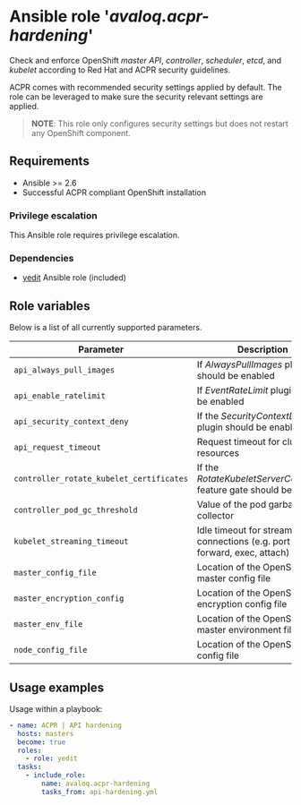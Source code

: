 # Ansible role '*avaloq.acpr-hardening*'

Check and enforce OpenShift *master API*, *controller*, *scheduler*, *etcd*, and *kubelet*
according to Red Hat and ACPR security guidelines.

ACPR comes with recommended security settings applied by default. The role can be
leveraged to make sure the security relevant settings are applied.

>**NOTE**: This role only configures security settings but does not restart any
OpenShift component.

## Requirements

* Ansible >= 2.6
* Successful ACPR compliant OpenShift installation

### Privilege escalation

This Ansible role requires privilege escalation.

### Dependencies

* [yedit](https://galaxy.ansible.com/kwoodson/yedit) Ansible role (included)

## Role variables

Below is a list of all currently supported parameters.

| Parameter                                | Description                                                            | Default                                     |
|------------------------------------------|------------------------------------------------------------------------|---------------------------------------------|
| `api_always_pull_images`                 | If *AlwaysPullImages* plugin should be enabled                         | *false*                                     |
| `api_enable_ratelimit`                   | If *EventRateLimit* plugin should be enabled                           | *false*                                     |
| `api_security_context_deny`              | If the *SecurityContextDeny* plugin should be enabled                  | *false*                                     |
| `api_request_timeout`                    | Request timeout for cluster resources                                  | *false*                                     |
| `controller_rotate_kubelet_certificates` | If the *RotateKubeletServerCertificate* feature gate should be enabled | *false*                                     |
| `controller_pod_gc_threshold`            | Value of the pod garbage collector                                     | Default Kubernetes value                    |
| `kubelet_streaming_timeout`              | Idle timeout for stream connections (e.g. port-forward, exec, attach)  | Default Kubernetes value                    |
| `master_config_file`                     | Location of the OpenShift master config file                           | */etc/origin/master/master-config.yaml*     |
| `master_encryption_config`               | Location of the OpenShift encryption config file                       | */etc/origin/master/encryption-config.yaml* |
| `master_env_file`                        | Location of the OpenShift master environment file                      | */etc/origin/master/master.env*             |
| `node_config_file`                       | Location of the OpenShift node config file                             | */etc/origin/node/node-config.yaml*         |


## Usage examples

Usage within a playbook:

```yaml
- name: ACPR | API hardening
  hosts: masters
  become: true
  roles:
    - role: yedit
  tasks:
    - include_role:
        name: avaloq.acpr-hardening
        tasks_from: api-hardening.yml
```
